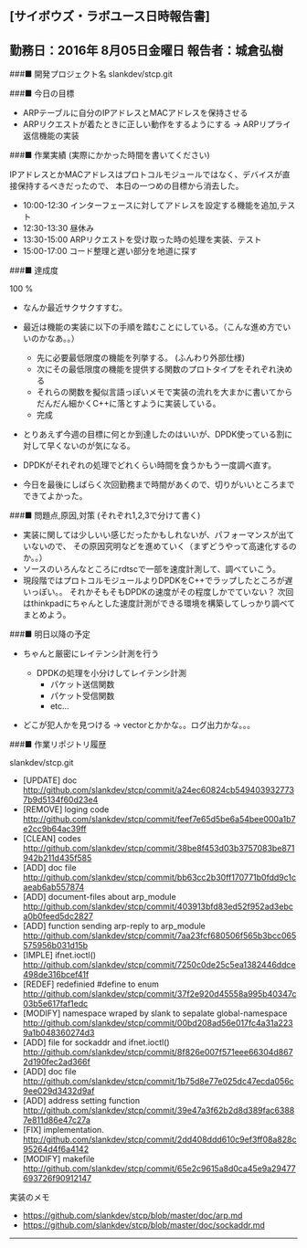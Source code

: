 

[サイボウズ・ラボユース日時報告書]
---------------------------------------------------------------------------
勤務日：2016年 8月05日金曜日
報告者：城倉弘樹
---------------------------------------------------------------------------
###■ 開発プロジェクト名
 slankdev/stcp.git


###■ 今日の目標

 - ARPテーブルに自分のIPアドレスとMACアドレスを保持させる
 - ARPリクエストが着たときに正しい動作をするようにする -> ARPリプライ返信機能の実装


###■ 作業実績 (実際にかかった時間を書いてください)

IPアドレスとかMACアドレスはプロトコルモジュールではなく、デバイスが直接保持するべきだったので、
本日の一つめの目標から消去した。
 
 - 10:00-12:30 インターフェースに対してアドレスを設定する機能を追加,テスト
 - 12:30-13:30 昼休み
 - 13:30-15:00 ARPリクエストを受け取った時の処理を実装、テスト
 - 15:00-17:00 コード整理と遅い部分を地道に探す
 
 


###■ 達成度

 100 %

 - なんか最近サクサクすすむ。

 - 最近は機能の実装に以下の手順を踏むことにしている。（こんな進め方でいいのかなあ。。）
	 - 先に必要最低限度の機能を列挙する。 (ふんわり外部仕様)
	 - 次にその最低限度の機能を提供する関数のプロトタイプをそれぞれ決める
	 - それらの関数を擬似言語っぽいメモで実装の流れを大まかに書いてから
	   だんだん細かくC++に落とすように実装している。
	 - 完成

 - とりあえず今週の目標に何とか到達したのはいいが、DPDK使っている割に対して早くないのが気になる。
 - DPDKがそれぞれの処理でどれくらい時間を食うかもう一度調べ直す。
 - 今日を最後にしばらく次回勤務まで時間があくので、切りがいいところまでできてよかった。


 

###■ 問題点,原因,対策 (それぞれ1,2,3で分けて書く)

 - 実装に関しては少しいい感じだったかもしれないが、パフォーマンスが出ていないので、
   その原因究明などを進めていく（まずどうやって高速化するのか。。）
 - ソースのいろんなところにrdtscで一部を速度計測して、調べていこう。
 - 現段階ではプロトコルモジュールよりDPDKをC++でラップしたところが遅いっぽい。。
   それかそもそもDPDKの速度がその程度しかでていない？
   次回はthinkpadにちゃんとした速度計測ができる環境を構築してしっかり調べてまとめよう。



###■ 明日以降の予定
 
 - ちゃんと厳密にレイテンシ計測を行う
 	- DPDKの処理を小分けしてレイテンシ計測
		- パケット送信関数
		- パケット受信関数
		- etc...

 - どこが犯人かを見つける -> vectorとかかな。。ログ出力かな。。。



###■ 作業リポジトリ履歴

slankdev/stcp.git
 - [UPDATE] doc
   http://github.com/slankdev/stcp/commit/a24ec60824cb5494039327737b9d5134f60d23e4
 - [REMOVE] loging code
   http://github.com/slankdev/stcp/commit/feef7e65d5be6a54bee000a1b7e2cc9b64ac39ff
 - [CLEAN] codes
   http://github.com/slankdev/stcp/commit/38be8f453d03b3757083be871942b211d435f585
 - [ADD] doc file
   http://github.com/slankdev/stcp/commit/bb63cc2b30ff170771b0fdd9c1caeab6ab557874
 - [ADD] document-files about arp_module
   http://github.com/slankdev/stcp/commit/403913bfd83ed52f952ad3ebca0b0feed5dc2827
 - [ADD] function sending arp-reply to arp_module
   http://github.com/slankdev/stcp/commit/7aa23fcf680506f565b3bcc065575956b031d15b
 - [IMPLE] ifnet.ioctl()
   http://github.com/slankdev/stcp/commit/7250c0de25c5ea1382446ddce498de316bcef41f
 - [REDEF] redefinied #define to enum
   http://github.com/slankdev/stcp/commit/37f2e920d45558a995b40347c03b5e617faf1edc
 - [MODIFY] namespace wraped by slank to sepalate global-namespace
   http://github.com/slankdev/stcp/commit/00bd208ad56e017fc4a31a2239a1b048360274d3
 - [ADD] file for sockaddr and ifnet.ioctl()
   http://github.com/slankdev/stcp/commit/8f826e007f571eee66304d8672d190fec2ad366f
 - [ADD] doc file
   http://github.com/slankdev/stcp/commit/1b75d8e77e025dc47ecda056c9ee029d3432d9af
 - [ADD] address setting function
   http://github.com/slankdev/stcp/commit/39e47a3f62b2d8d389fac63887e811d86e47c27a
 - [FIX] implementation.
   http://github.com/slankdev/stcp/commit/2dd408ddd610c9ef3ff08a828c95264d4f6a4142
 - [MODIFY] makefile
   http://github.com/slankdev/stcp/commit/65e2c9615a8d0ca45e9a29477693726f90912147



実装のメモ
 - https://github.com/slankdev/stcp/blob/master/doc/arp.md  
 - https://github.com/slankdev/stcp/blob/master/doc/sockaddr.md

---------------------------------------------------------------------------
